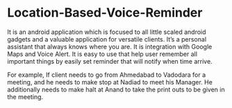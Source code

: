 # Location-Based-Voice-Reminder
It is an android application which is focused to all little scaled android gadgets and a valuable application for versatile clients. It’s a personal assistant that always knows where you are. It is integration with Google Maps and Voice Alert. It is easy to use that help user remember all important things by easily set reminder that will notify when time arrive.

For example, If client needs to go from Ahmedabad to Vadodara for a meeting, and he needs to make stop at Nadiad to meet his Manager. He additionally needs to make halt at Anand to take the print outs to be given in the meeting.
